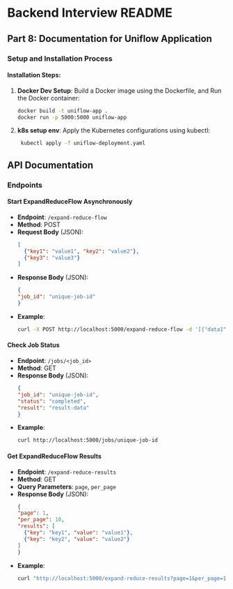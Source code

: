 # Backend Interview README
## Part 8: Documentation for Uniflow Application

### Setup and Installation Process

#### Installation Steps:

1. **Docker Dev Setup**:
   Build a Docker image using the Dockerfile, and
   Run the Docker container:
   ```bash
   docker build -t uniflow-app .
   docker run -p 5000:5000 uniflow-app

2. **k8s setup env**:
   Apply the Kubernetes configurations using kubectl:
   ```bash
    kubectl apply -f uniflow-deployment.yaml

## API Documentation

### Endpoints

#### Start ExpandReduceFlow Asynchronously

- **Endpoint**: `/expand-reduce-flow`
- **Method**: POST
- **Request Body** (JSON):
  ```json
  [
    {"key1": "value1", "key2": "value2"},
    {"key3": "value3"}
  ]
- **Response  Body** (JSON):
  ```json
  {
  "job_id": "unique-job-id"
  }
- **Example**:
  ```bash
  curl -X POST http://localhost:5000/expand-reduce-flow -d '[{"data1": "value1"}]' -H "Content-Type: application/json"

#### Check Job Status
- **Endpoint**: `/jobs/<job_id>`
- **Method**: GET
- **Response  Body** (JSON):
  ```json
  {
  "job_id": "unique-job-id",
  "status": "completed",
  "result": "result-data"
  }
- **Example**:
  ```bash
  curl http://localhost:5000/jobs/unique-job-id

#### Get ExpandReduceFlow Results
- **Endpoint**: `/expand-reduce-results`
- **Method**: GET
- **Query Parameters**: `page`, `per_page`
- **Response  Body** (JSON):
  ```json
  {
  "page": 1,
  "per_page": 10,
  "results": [
    {"key": "key1", "value": "value1"},
    {"key": "key2", "value": "value2"}
  ]
  }
- **Example**:
  ```bash
  curl "http://localhost:5000/expand-reduce-results?page=1&per_page=10"
